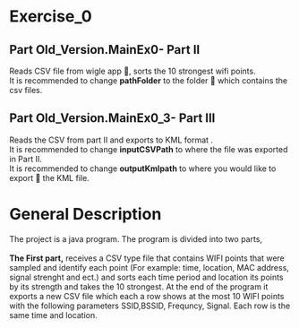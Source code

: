 # Exercise_0
## Part Old_Version.MainEx0- Part II <br />
Reads CSV file from wigle app :iphone:, sorts the 10 strongest wifi points. <br />
It is recommended to change **pathFolder** to the folder :file_folder: which contains the csv files. <br />

## Part Old_Version.MainEx0_3- Part III <br />
Reads the CSV from part II and exports to KML format .<br />
It is recommended to change **inputCSVPath** to where the file was exported in Part II. <br />
It is recommended to change **outputKmlpath** to where you would like to export :floppy_disk: the KML file. <br />


# General Description <br />
The project is a java program. The program is divided into two parts,<br />
<br />
**The First part,** receives a CSV type file that contains WIFI points that were sampled and identify each point (For example: time, location, MAC address, signal strenght and ect.) and sorts each time period and location its points by its strength and takes the 10 strongest. At the end of the program it exports a new CSV file which each a row shows at the most 10 WIFI points with the following parameters SSID,BSSID, Frequncy, Signal. Each row is the same time and location.
